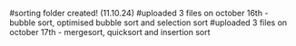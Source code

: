 #sorting folder created! (11.10.24)
#uploaded 3 files on october 16th - bubble sort, optimised bubble sort and selection sort
#uploaded 3 files on october 17th - mergesort, quicksort and insertion sort
